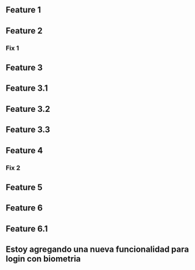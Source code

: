## Feature 1

## Feature 2

### Fix 1

## Feature 3
## Feature 3.1
## Feature 3.2
## Feature 3.3

## Feature 4

### Fix 2

## Feature 5

## Feature 6
## Feature 6.1

## Estoy agregando una nueva funcionalidad para login con biometria
